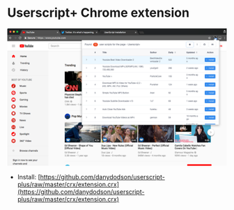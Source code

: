# Userscript+ Chrome extension

![](https://raw.githubusercontent.com/jae-jae/_resources/master/img/175033.png)

- Install: [https://github.com/danydodson/userscript-plus/raw/master/crx/extension.crx](https://github.com/danydodson/userscript-plus/raw/master/crx/extension.crx)